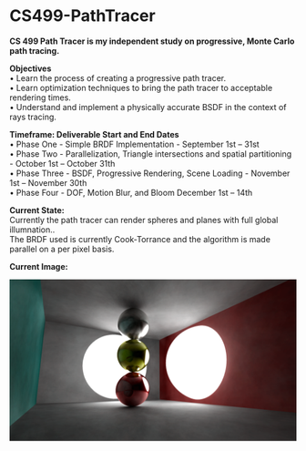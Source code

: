 # CS499-PathTracer

<b>CS 499 Path Tracer is my independent study on progressive, Monte Carlo path tracing.</b>

<b>Objectives</b></br>
•	Learn the process of creating a progressive path tracer.</br>
•	Learn optimization techniques to bring the path tracer to acceptable rendering times.</br>
•	Understand and implement a physically accurate BSDF in the context of rays tracing.</br>

<b>Timeframe: Deliverable Start and End Dates</b></br>
•	Phase One - Simple BRDF Implementation - September 1st – 31st </br>
•	Phase Two	-  Parallelization, Triangle intersections and spatial partitioning - October 1st – October 31th </br>
•	Phase Three - BSDF, Progressive Rendering, Scene Loading - November 1st – November 30th </br>
• Phase Four - DOF, Motion Blur, and Bloom December 1st – 14th </br>


<b>Current State:</b></br>
Currently the path tracer can render spheres and planes with full global illumnation..</br>
The BRDF used is currently Cook-Torrance and the algorithm is made parallel on a per pixel basis.</br>

<b>Current Image:</b></br>

  ![Screen Cap 1 Here](/CurrentScreenCap.PNG?raw=true "Current Screen Cap")</br>

